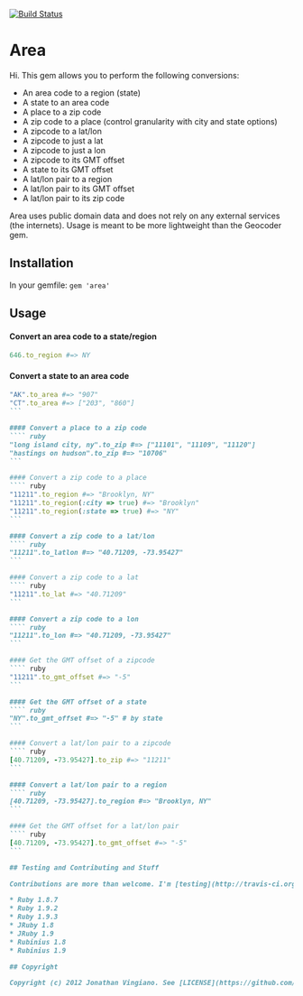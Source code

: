 [![Build Status](https://secure.travis-ci.org/jgv/area.png)](http://travis-ci.org/jgv/area)
# Area

Hi. This gem allows you to perform the following conversions:

* An area code to a region (state)
* A state to an area code
* A place to a zip code
* A zip code to a place (control granularity with city and state options)
* A zipcode to a lat/lon
* A zipcode to just a lat
* A zipcode to just a lon
* A zipcode to its GMT offset
* A state to its GMT offset
* A lat/lon pair to a region
* A lat/lon pair to its GMT offset
* A lat/lon pair to its zip code 

Area uses public domain data and does not rely on any external services (the internets). Usage is meant to be more lightweight than the Geocoder gem.

## Installation

In your gemfile: `gem 'area'`

## Usage

#### Convert an area code to a state/region
``` ruby
646.to_region #=> NY
```

#### Convert a state to an area code
```` ruby
"AK".to_area #=> "907"
"CT".to_area #=> ["203", "860"]
```

#### Convert a place to a zip code
```` ruby
"long island city, ny".to_zip #=> ["11101", "11109", "11120"]
"hastings on hudson".to_zip #=> "10706"
```

#### Convert a zip code to a place
```` ruby
"11211".to_region #=> "Brooklyn, NY"
"11211".to_region(:city => true) #=> "Brooklyn"
"11211".to_region(:state => true) #=> "NY"
```

#### Convert a zip code to a lat/lon
```` ruby
"11211".to_latlon #=> "40.71209, -73.95427"
```

#### Convert a zip code to a lat
```` ruby
"11211".to_lat #=> "40.71209"
```

#### Convert a zip code to a lon
```` ruby
"11211".to_lon #=> "40.71209, -73.95427"
```

#### Get the GMT offset of a zipcode
```` ruby
"11211".to_gmt_offset #=> "-5"
```

#### Get the GMT offset of a state
```` ruby
"NY".to_gmt_offset #=> "-5" # by state
```

#### Convert a lat/lon pair to a zipcode
```` ruby
[40.71209, -73.95427].to_zip #=> "11211"
```

#### Convert a lat/lon pair to a region
```` ruby
[40.71209, -73.95427].to_region #=> "Brooklyn, NY"
```

#### Get the GMT offset for a lat/lon pair
```` ruby
[40.71209, -73.95427].to_gmt_offset #=> "-5"
```

## Testing and Contributing and Stuff

Contributions are more than welcome. I'm [testing](http://travis-ci.org/jgv/area) with minitest. This gem supports:

* Ruby 1.8.7
* Ruby 1.9.2
* Ruby 1.9.3
* JRuby 1.8
* JRuby 1.9
* Rubinius 1.8
* Rubinius 1.9

## Copyright

Copyright (c) 2012 Jonathan Vingiano. See [LICENSE](https://github.com/jgv/area/blob/master/MIT-LICENSE) for details.
